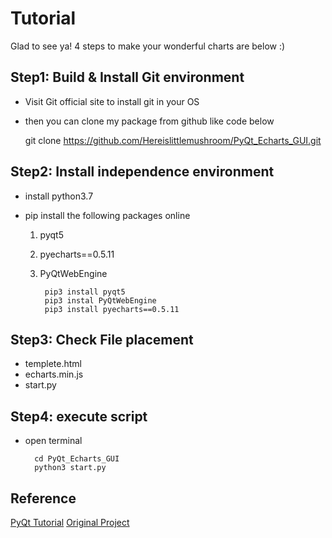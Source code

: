 # Tutorial

Glad to see ya! 
4 steps to make your wonderful charts are below :)

## Step1: Build & Install Git environment

- Visit Git official site to install git in your OS

- then you can clone my package from github like code below

     git clone https://github.com/Hereislittlemushroom/PyQt_Echarts_GUI.git

## Step2: Install independence environment

- install python3.7

- pip install the following packages online
    1. pyqt5
    2. pyecharts==0.5.11
    3. PyQtWebEngine

            pip3 install pyqt5
            pip3 instal PyQtWebEngine
            pip3 install pyecharts==0.5.11

## Step3:  Check File placement

- templete.html
- echarts.min.js
- start.py

## Step4: execute script

- open terminal
    
        cd PyQt_Echarts_GUI
        python3 start.py

## Reference
[PyQt Tutorial](https://www.cnblogs.com/archisama/p/5442071.html)
[Original Project](https://blog.csdn.net/this_is_id/article/details/86688585)